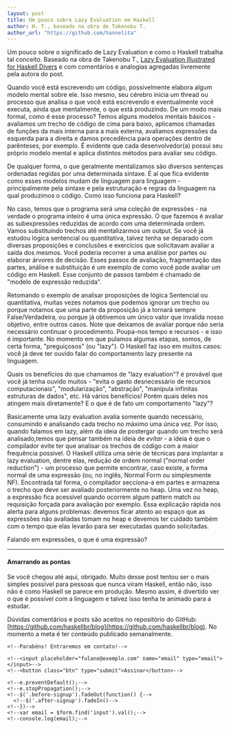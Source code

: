 ```yaml
---
layout: post
title: Um pouco sobre Lazy Evaluation em Haskell
author: H. T., baseado na obra de Takenobu T.
author_url: "https://github.com/hannelita"
---
```

Um pouco sobre o significado de Lazy Evaluation e como o Haskell trabalha tal conceito. Baseado na obra de Takenobu T., [Lazy Evaluation Illustrated for Haskell Divers](https://takenobu-hs.github.io/downloads/haskell_lazy_evaluation.pdf) e com comentários e analogias agregadas livremente pela autora do post.

<!-- more -->

Quando você está escrevendo um código, possivelmente elabora algum modelo mental sobre ele. Isso mesmo, seu cérebro inicia um thread ou processo que analisa o que você está escrevendo e eventualmente você executa, ainda que mentalmente, o que está produzindo. De um modo mais formal, como é esse processo? Temos alguns modelos mentais básicos - avaliamos um trecho de código de cima para baixo, aplicamos chamadas de funções da mais interna para a mais externa, avaliamos expressões da esquerda para a direita e damos precedência para operações dentro de parênteses, por exemplo. É evidente que cada desenvolvedor(a) possui seu próprio modelo mental e aplica distintos métodos para avaliar seu código.

De qualquer forma, o que geralmente mentalizamos são diversos sentenças ordenadas regidas por uma determinada sintaxe. É aí que fica evidente como esses modelos mudam de linguagem para linguagem - principalmente pela sintaxe e pela estruturação e regras da linguagem na qual produzimos o código. Como isso funciona para Haskell?

No caso, temos que o programa será uma coleção de expressões - na verdade o programa inteiro é uma única expressão. O que fazemos é avaliar as subexpressões reduzidas de acordo com uma determinada ordem. Vamos substituindo trechos até mentalizarmos um output. Se você já estudou lógica sentencial ou quantitativa, talvez tenha se deparado com diversas proposições e conclusões e exercícios que solicitavam avaliar a saída dos mesmos. Você poderia recorrer a uma análise por partes ou elaborar árvores de decisão. Esses passos de avaliação, fragmentação das partes, análise e substituição é um exemplo de como você pode avaliar um código em Haskell. Esse conjunto de passos também é chamado de "modelo de expressão reduzida".

Retomando o exemplo de analisar proposições de lógica Sentencial ou quantitativa, muitas vezes notamos que podemos ignorar um trecho ou porque notamos que uma parte da proposição já a tornará sempre False/Verdadeira, ou porque já obtivemos um único valor que invalida nosso objetivo, entre outros casos. Note que deixamos de avaliar porque não seria necessário continuar o procedimento. Poupa-nos tempo e recursos - e isso é importante. No momento em que pulamos algumas etapas, somos, de certa forma, "preguiçosos" (ou "lazy"). O Haskell faz isso em muitos casos: você já deve ter ouvido falar do comportamento lazy presente na linguagem.

Quais os benefícios do que chamamos de "lazy evaluation"? é provável que você já tenha ouvido muitos - "evita o gasto desnecessário de recursos computacionais", "modularização", "abstração", "manipula infinitas estruturas de dados", etc. Há vários benefícios! Porém quais deles nos atingem mais diretamente? E o que é de fato um comportamento "lazy"?

Basicamente uma lazy evaluation avalia somente quando necessário, consumindo e analisando cada trecho no máximo uma única vez. Por isso, quando falamos em lazy, além da ideia de postergar quando um trecho será analisado,temos que pensar também na ideia de _evitar_ - a ideia é que o compilador evite ter que analisar os trechos de código com a maior frequência possível. O Haskell utiliza uma série de técnicas para implantar a lazy evaluation, dentre elas, redução de ordem normal ("normal order reduction") - um processo que permite encontrar, caso existe, a forma normal de uma expressão (ou, no inglês, Normal Form ou simplesmente NF). Encontrada tal forma, o compilador secciona-a em partes e armazena o trecho que deve ser avaliado posteriormente no heap. Uma vez no heap, a expressão fica acessível quando ocorrem algum pattern match ou requisição forçada para avaliação por exemplo. Essa explicação rápida nos alerta para alguns problemas: devemos ficar atento ao espaço que as expressões não avaliadas tomam no heap e devemos ter cuidado também com o tempo que elas levarão para ser executadas quando solicitadas.

Falando em expressões, o que é uma expressão? 




- - -

#### Amarrando as pontas
Se você chegou até aqui, obrigado. Muito desse post tentou ser o mais simples
possível para pessoas que nunca viram Haskell, então não, isso não é como
Haskell se parece em produção. Mesmo assim, é divertido ver o que é possível com
a linguagem e talvez isso tenha te animado para a estudar.

Dúvidas comentários e posts são
aceitos no repositório do GitHub:
[https://github.com/haskellbr/blog](https://github.com/haskellbr/blog). No
momento a meta é ter conteúdo publicado semanalmente.

<!--Caso te interesse receber e-mails semanais com o estado da União de Haskell no-->
<!--Brasil, assine aqui:-->
<!--<form class="js-digest-signup" style="height: 61px; text-align: center;">-->
  <!--<div class="after-signup" style="top: 17px; position: relative; font-weight: bold;">-->
    <!--Parabéns! Entraremos em contato!-->
  <!--</div>-->
  <!--<div class="before-signup">-->
    <!--<input placeholder="fulano@exemplo.com" name="email" type="email"></input>-->
    <!--<button class="btn" type="submit">Assinar</button>-->
  <!--</div>-->
<!--</form>-->

<!--<script>-->
<!--$(function() {-->
  <!--var $form = $('.js-digest-signup');-->
  <!--$form.on('submit', function(e) {-->
    <!--e.preventDefault();-->
    <!--e.stopPropagation();-->
    <!--$('.before-signup').fadeOut(function() {-->
      <!--$('.after-signup').fadeIn()-->
    <!--})-->
    <!--var email = $form.find('input').val();-->
    <!--console.log(email);-->
  <!--});-->
<!--});-->
<!--</script>-->
